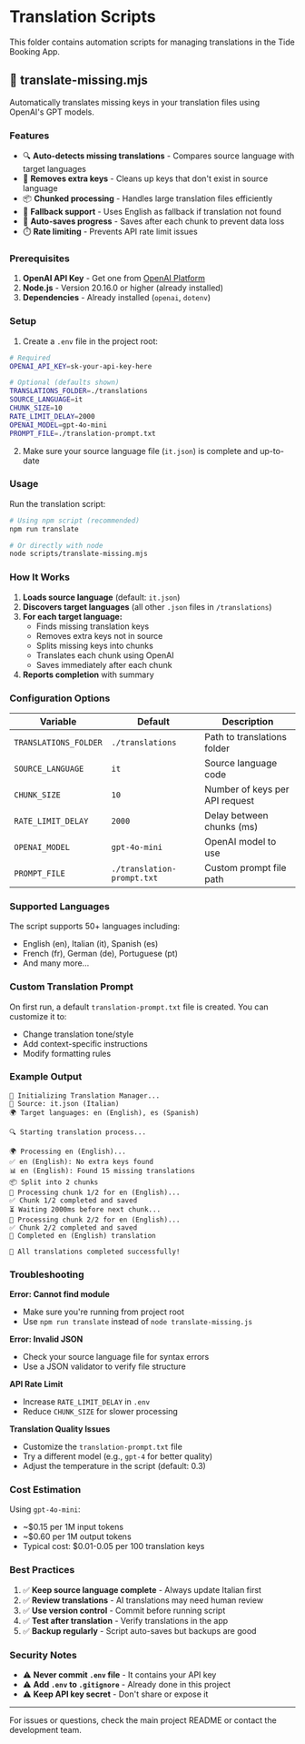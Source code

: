# Translation Scripts

This folder contains automation scripts for managing translations in the Tide Booking App.

## 📝 translate-missing.mjs

Automatically translates missing keys in your translation files using OpenAI's GPT models.

### Features

- 🔍 **Auto-detects missing translations** - Compares source language with target languages
- 🧹 **Removes extra keys** - Cleans up keys that don't exist in source language
- 📦 **Chunked processing** - Handles large translation files efficiently
- 🔄 **Fallback support** - Uses English as fallback if translation not found
- 💾 **Auto-saves progress** - Saves after each chunk to prevent data loss
- ⏱️ **Rate limiting** - Prevents API rate limit issues

### Prerequisites

1. **OpenAI API Key** - Get one from [OpenAI Platform](https://platform.openai.com/api-keys)
2. **Node.js** - Version 20.16.0 or higher (already installed)
3. **Dependencies** - Already installed (`openai`, `dotenv`)

### Setup

1. Create a `.env` file in the project root:

```bash
# Required
OPENAI_API_KEY=sk-your-api-key-here

# Optional (defaults shown)
TRANSLATIONS_FOLDER=./translations
SOURCE_LANGUAGE=it
CHUNK_SIZE=10
RATE_LIMIT_DELAY=2000
OPENAI_MODEL=gpt-4o-mini
PROMPT_FILE=./translation-prompt.txt
```

2. Make sure your source language file (`it.json`) is complete and up-to-date

### Usage

Run the translation script:

```bash
# Using npm script (recommended)
npm run translate

# Or directly with node
node scripts/translate-missing.mjs
```

### How It Works

1. **Loads source language** (default: `it.json`)
2. **Discovers target languages** (all other `.json` files in `/translations`)
3. **For each target language:**
   - Finds missing translation keys
   - Removes extra keys not in source
   - Splits missing keys into chunks
   - Translates each chunk using OpenAI
   - Saves immediately after each chunk
4. **Reports completion** with summary

### Configuration Options

| Variable | Default | Description |
|----------|---------|-------------|
| `TRANSLATIONS_FOLDER` | `./translations` | Path to translations folder |
| `SOURCE_LANGUAGE` | `it` | Source language code |
| `CHUNK_SIZE` | `10` | Number of keys per API request |
| `RATE_LIMIT_DELAY` | `2000` | Delay between chunks (ms) |
| `OPENAI_MODEL` | `gpt-4o-mini` | OpenAI model to use |
| `PROMPT_FILE` | `./translation-prompt.txt` | Custom prompt file path |

### Supported Languages

The script supports 50+ languages including:
- English (en), Italian (it), Spanish (es)
- French (fr), German (de), Portuguese (pt)
- And many more...

### Custom Translation Prompt

On first run, a default `translation-prompt.txt` file is created. You can customize it to:
- Change translation tone/style
- Add context-specific instructions
- Modify formatting rules

### Example Output

```
🚀 Initializing Translation Manager...
📁 Source: it.json (Italian)
🌍 Target languages: en (English), es (Spanish)

🔍 Starting translation process...

🌍 Processing en (English)...
✅ en (English): No extra keys found
📊 en (English): Found 15 missing translations
📦 Split into 2 chunks
🔄 Processing chunk 1/2 for en (English)...
✅ Chunk 1/2 completed and saved
⏳ Waiting 2000ms before next chunk...
🔄 Processing chunk 2/2 for en (English)...
✅ Chunk 2/2 completed and saved
🎉 Completed en (English) translation

🎊 All translations completed successfully!
```

### Troubleshooting

**Error: Cannot find module**
- Make sure you're running from project root
- Use `npm run translate` instead of `node translate-missing.js`

**Error: Invalid JSON**
- Check your source language file for syntax errors
- Use a JSON validator to verify file structure

**API Rate Limit**
- Increase `RATE_LIMIT_DELAY` in `.env`
- Reduce `CHUNK_SIZE` for slower processing

**Translation Quality Issues**
- Customize the `translation-prompt.txt` file
- Try a different model (e.g., `gpt-4` for better quality)
- Adjust the temperature in the script (default: 0.3)

### Cost Estimation

Using `gpt-4o-mini`:
- ~$0.15 per 1M input tokens
- ~$0.60 per 1M output tokens
- Typical cost: $0.01-0.05 per 100 translation keys

### Best Practices

1. ✅ **Keep source language complete** - Always update Italian first
2. ✅ **Review translations** - AI translations may need human review
3. ✅ **Use version control** - Commit before running script
4. ✅ **Test after translation** - Verify translations in the app
5. ✅ **Backup regularly** - Script auto-saves but backups are good

### Security Notes

- ⚠️ **Never commit `.env` file** - It contains your API key
- ⚠️ **Add `.env` to `.gitignore`** - Already done in this project
- ⚠️ **Keep API key secret** - Don't share or expose it

---

For issues or questions, check the main project README or contact the development team.
